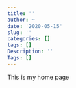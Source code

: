 ```yaml
---
title: ''
author: ~
date: '2020-05-15'
slug: ''
categories: []
tags: []
Description: ''
Tags: []
---
```


This is my home page
